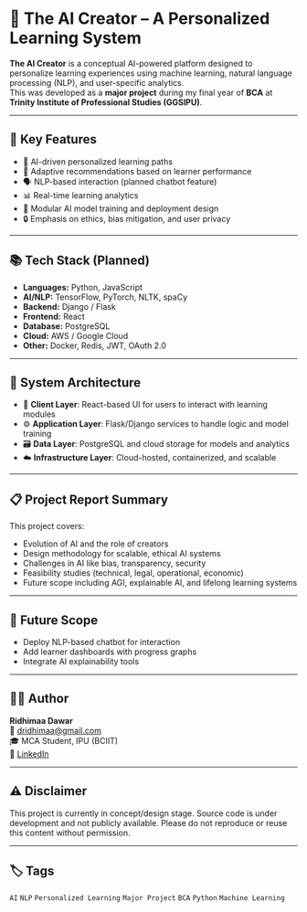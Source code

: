 # 🤖 The AI Creator – A Personalized Learning System

**The AI Creator** is a conceptual AI-powered platform designed to personalize learning experiences using machine learning, natural language processing (NLP), and user-specific analytics.  
This was developed as a **major project** during my final year of **BCA** at **Trinity Institute of Professional Studies (GGSIPU)**.

---

## 🌟 Key Features

- 🧠 AI-driven personalized learning paths  
- 🔁 Adaptive recommendations based on learner performance  
- 🗣️ NLP-based interaction (planned chatbot feature)  
- 📊 Real-time learning analytics  
- 🧩 Modular AI model training and deployment design  
- 🔒 Emphasis on ethics, bias mitigation, and user privacy  

---

## 📚 Tech Stack (Planned)

- **Languages:** Python, JavaScript  
- **AI/NLP:** TensorFlow, PyTorch, NLTK, spaCy  
- **Backend:** Django / Flask  
- **Frontend:** React  
- **Database:** PostgreSQL  
- **Cloud:** AWS / Google Cloud  
- **Other:** Docker, Redis, JWT, OAuth 2.0

---

## 🧠 System Architecture

- 📱 **Client Layer**: React-based UI for users to interact with learning modules  
- ⚙️ **Application Layer**: Flask/Django services to handle logic and model training  
- 🗃️ **Data Layer**: PostgreSQL and cloud storage for models and analytics  
- ☁️ **Infrastructure Layer**: Cloud-hosted, containerized, and scalable

---

## 📋 Project Report Summary

This project covers:
- Evolution of AI and the role of creators  
- Design methodology for scalable, ethical AI systems  
- Challenges in AI like bias, transparency, security  
- Feasibility studies (technical, legal, operational, economic)  
- Future scope including AGI, explainable AI, and lifelong learning systems

---

## 🚀 Future Scope

- Deploy NLP-based chatbot for interaction  
- Add learner dashboards with progress graphs  
- Integrate AI explainability tools 
---

## 🙋‍♀️ Author

**Ridhimaa Dawar**  
📧 dridhimaa@gmail.com  
🎓 MCA Student, IPU (BCIIT)  
🔗 [LinkedIn](https://www.linkedin.com/in/ridhimaa-dawar-6951a4256)

---

## ⚠️ Disclaimer

This project is currently in concept/design stage. Source code is under development and not publicly available. Please do not reproduce or reuse this content without permission.

---

## 🏷️ Tags  
`AI` `NLP` `Personalized Learning` `Major Project` `BCA` `Python` `Machine Learning`

